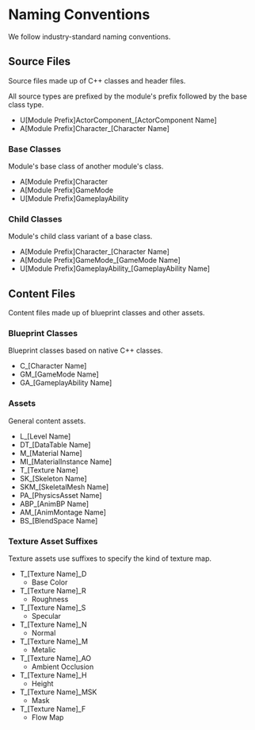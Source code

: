 # Naming Conventions
We follow industry-standard naming conventions.



## Source Files
Source files made up of C++ classes and header files.

All source types are prefixed by the module's prefix followed by the base class type.
 - U[Module Prefix]ActorComponent_[ActorComponent Name]
 - A[Module Prefix]Character_[Character Name]

### Base Classes
Module's base class of another module's class.
- A[Module Prefix]Character
- A[Module Prefix]GameMode
- U[Module Prefix]GameplayAbility

### Child Classes
Module's child class variant of a base class.
- A[Module Prefix]Character_[Character Name]
- A[Module Prefix]GameMode_[GameMode Name]
- U[Module Prefix]GameplayAbility_[GameplayAbility Name]


## Content Files
Content files made up of blueprint classes and other assets.

### Blueprint Classes
Blueprint classes based on native C++ classes.
- C_[Character Name]
- GM_[GameMode Name]
- GA_[GameplayAbility Name]

### Assets
General content assets.
- L_[Level Name]
- DT_[DataTable Name]
- M_[Material Name]
- MI_[MaterialInstance Name]
- T_[Texture Name]
- SK_[Skeleton Name]
- SKM_[SkeletalMesh Name]
- PA_[PhysicsAsset Name]
- ABP_[AnimBP Name]
- AM_[AnimMontage Name]
- BS_[BlendSpace Name]

### Texture Asset Suffixes
Texture assets use suffixes to specify the kind of texture map.
- T_[Texture Name]_D
	- Base Color
- T_[Texture Name]_R
	- Roughness
- T_[Texture Name]_S
	- Specular
- T_[Texture Name]_N
	- Normal
- T_[Texture Name]_M
	- Metalic
- T_[Texture Name]_AO
	- Ambient Occlusion
- T_[Texture Name]_H
	- Height
- T_[Texture Name]_MSK
	- Mask
- T_[Texture Name]_F
	- Flow Map
